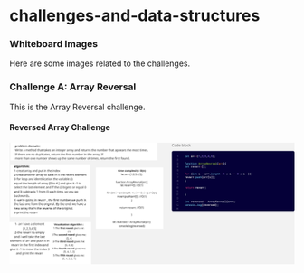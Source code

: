 # challenges-and-data-structures

### Whiteboard Images

Here are some images related to the challenges.

### Challenge A: Array Reversal

This is the Array Reversal challenge.

#### Reversed Array Challenge

![Reversed Array Challenge](./ArrayReversal.jpg)


